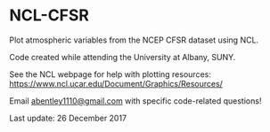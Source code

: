 # NCL-CFSR
Plot atmospheric variables from the NCEP CFSR dataset using NCL.

Code created while attending the University at Albany, SUNY. 

See the NCL webpage for help with plotting resources: https://www.ncl.ucar.edu/Document/Graphics/Resources/ 

Email abentley1110@gmail.com with specific code-related questions!

Last update: 26 December 2017


